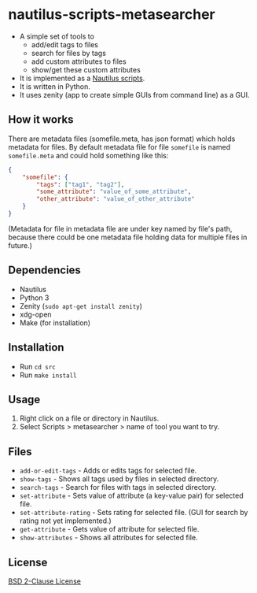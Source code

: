 
# nautilus-scripts-metasearcher

- A simple set of tools to
    - add/edit tags to files
    - search for files by tags
    - add custom attributes to files
    - show/get these custom attributes
- It is implemented as a [Nautilus scripts](https://help.ubuntu.com/community/NautilusScriptsHowto).
- It is written in Python.
- It uses zenity (app to create simple GUIs from command line) as a GUI.

## How it works

There are metadata files (somefile.meta, has json format) which holds metadata for files.
By default metadata file for file `somefile` is named `somefile.meta`
and could hold something like this:

```json
{
    "somefile": {
        "tags": ["tag1", "tag2"],
        "some_attribute": "value_of_some_attribute",
        "other_attribute": "value_of_other_attribute"
    }
}
```

(Metadata for file in metadata file are under key named by file's path,
because there could be one metadata file holding data for multiple files
in future.)

## Dependencies

- Nautilus
- Python 3
- Zenity (`sudo apt-get install zenity`)
- xdg-open
- Make (for installation)

## Installation

- Run `cd src`
- Run `make install`

## Usage

1. Right click on a file or directory in Nautilus.
2. Select Scripts > metasearcher > name of tool you want to try.

## Files

- `add-or-edit-tags` - Adds or edits tags for selected file.
- `show-tags` - Shows all tags used by files in selected directory.
- `search-tags` - Search for files with tags in selected directory.
- `set-attribute` - Sets value of attribute (a key-value pair) for selected file.
- `set-attribute-rating` - Sets rating for selected file. (GUI for search by rating not yet implemented.)
- `get-attribute` - Gets value of attribute for selected file.
- `show-attributes` - Shows all attributes for selected file.

## License

[BSD 2-Clause License](LICENSE)

